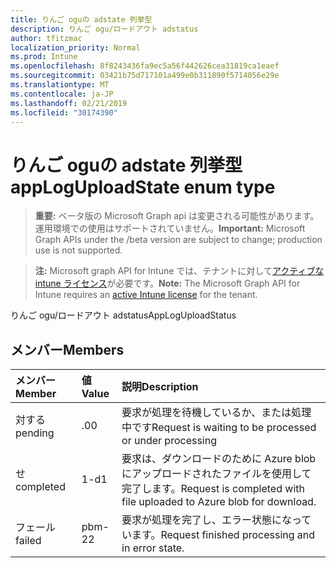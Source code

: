 ```yaml
---
title: りんご oguの adstate 列挙型
description: りんご ogu/ロードアウト adstatus
author: tfitzmac
localization_priority: Normal
ms.prod: Intune
ms.openlocfilehash: 8f8243436fa9ec5a56f442626cea31819ca1eaef
ms.sourcegitcommit: 03421b75d717101a499e0b311890f5714056e29e
ms.translationtype: MT
ms.contentlocale: ja-JP
ms.lasthandoff: 02/21/2019
ms.locfileid: "30174390"
---
```

# <a name="apploguploadstate-enum-type"></a><span data-ttu-id="aee65-103">りんご oguの adstate 列挙型</span><span class="sxs-lookup"><span data-stu-id="aee65-103">appLogUploadState enum type</span></span>

> <span data-ttu-id="aee65-104">**重要:** ベータ版の Microsoft Graph api は変更される可能性があります。運用環境での使用はサポートされていません。</span><span class="sxs-lookup"><span data-stu-id="aee65-104">**Important:** Microsoft Graph APIs under the /beta version are subject to change; production use is not supported.</span></span>

> <span data-ttu-id="aee65-105">**注:** Microsoft graph API for Intune では、テナントに対して[アクティブな intune ライセンス](https://go.microsoft.com/fwlink/?linkid=839381)が必要です。</span><span class="sxs-lookup"><span data-stu-id="aee65-105">**Note:** The Microsoft Graph API for Intune requires an [active Intune license](https://go.microsoft.com/fwlink/?linkid=839381) for the tenant.</span></span>

<span data-ttu-id="aee65-106">りんご ogu/ロードアウト adstatus</span><span class="sxs-lookup"><span data-stu-id="aee65-106">AppLogUploadStatus</span></span>

## <a name="members"></a><span data-ttu-id="aee65-107">メンバー</span><span class="sxs-lookup"><span data-stu-id="aee65-107">Members</span></span>
|<span data-ttu-id="aee65-108">メンバー</span><span class="sxs-lookup"><span data-stu-id="aee65-108">Member</span></span>|<span data-ttu-id="aee65-109">値</span><span class="sxs-lookup"><span data-stu-id="aee65-109">Value</span></span>|<span data-ttu-id="aee65-110">説明</span><span class="sxs-lookup"><span data-stu-id="aee65-110">Description</span></span>|
|:---|:---|:---|
|<span data-ttu-id="aee65-111">対する</span><span class="sxs-lookup"><span data-stu-id="aee65-111">pending</span></span>|<span data-ttu-id="aee65-112">.0</span><span class="sxs-lookup"><span data-stu-id="aee65-112">0</span></span>|<span data-ttu-id="aee65-113">要求が処理を待機しているか、または処理中です</span><span class="sxs-lookup"><span data-stu-id="aee65-113">Request is waiting to be processed or under processing</span></span>|
|<span data-ttu-id="aee65-114">せ</span><span class="sxs-lookup"><span data-stu-id="aee65-114">completed</span></span>|<span data-ttu-id="aee65-115">1-d</span><span class="sxs-lookup"><span data-stu-id="aee65-115">1</span></span>|<span data-ttu-id="aee65-116">要求は、ダウンロードのために Azure blob にアップロードされたファイルを使用して完了します。</span><span class="sxs-lookup"><span data-stu-id="aee65-116">Request is completed with file uploaded to Azure blob for download.</span></span>|
|<span data-ttu-id="aee65-117">フェール</span><span class="sxs-lookup"><span data-stu-id="aee65-117">failed</span></span>|<span data-ttu-id="aee65-118">pbm-2</span><span class="sxs-lookup"><span data-stu-id="aee65-118">2</span></span>|<span data-ttu-id="aee65-119">要求が処理を完了し、エラー状態になっています。</span><span class="sxs-lookup"><span data-stu-id="aee65-119">Request finished processing and in error state.</span></span>|




